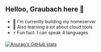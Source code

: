 ## Helloo, Graubach here 👋


- 🔭 I'm currently building my homeserver
- 🌱 Also learning a lot about cloud tools
- ⚡ Fun fact: I can speak 4 languages

[![Anurag's GitHub stats](https://github-readme-stats.vercel.app/api?username=Graubach)](https://github.com/anuraghazra/github-readme-stats)
